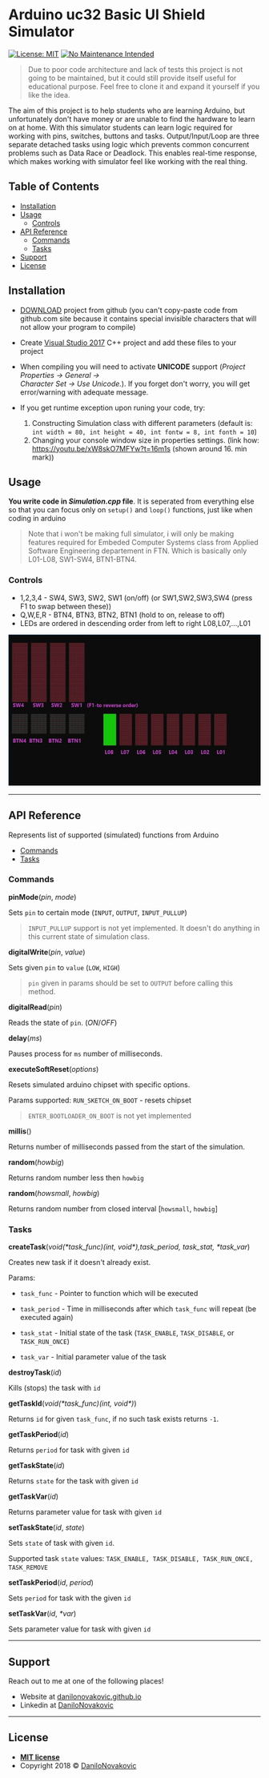 # Arduino uc32 Basic UI Shield Simulator

[![License: MIT](https://img.shields.io/badge/License-MIT-yellow.svg)](https://opensource.org/licenses/MIT)
[![No Maintenance Intended](http://unmaintained.tech/badge.svg)](http://unmaintained.tech/)

> Due to poor code architecture and lack of tests this project is not going to be maintained, but it could still provide itself useful for educational purpose. Feel free to clone it and expand it yourself if you like the idea.

The aim of this project is to help students who are learning Arduino, but unfortunately don't have money or are unable to find the hardware to learn on at home. With this simulator students can learn logic required for working with pins, switches, buttons and tasks. Output/Input/Loop are three separate detached tasks using logic which prevents common concurrent problems such as Data Race or Deadlock. This enables real-time response, which makes working with simulator feel like working with the real thing.

## Table of Contents

- [Installation](#installation)
- [Usage](#usage)
  - [Controls](#controls)
- [API Reference](#api-reference)
  - [Commands](#commands)
  - [Tasks](#tasks)
- [Support](#support)
- [License](#license)

## Installation

- [DOWNLOAD](https://github.com/DaniloNovakovic/Arduino_uc32_basic_ui_shield_simulator/archive/master.zip) project from github (you can't copy-paste code from github.com site because it contains special
invisible characters that will not allow your program to compile)

- Create [Visual Studio 2017](https://visualstudio.microsoft.com/downloads/) C++ project and add these files to your project

- When compiling you will need to activate **UNICODE** support (_Project Properties -> General -> \
Character Set -> Use Unicode._). If you forget don't worry, you will get error/warning with adequate message.

- If you get runtime exception upon runing your code, try:
  1) Constructing Simulation class with different parameters (default is: `int width = 80, int height = 40, int fontw = 8, int fonth = 10`)
  2) Changing your console window size in properties settings. (link how: <https://youtu.be/xW8skO7MFYw?t=16m1s>  (shown around 16. min mark))

## Usage

**You write code in _Simulation.cpp_ file**. It is seperated from everything else
so that you can focus only on `setup()` and `loop()` functions, just like when coding in arduino

> Note that i won't be making full simulator, i will only be making features required for Embeded Computer Systems class from Applied Software Engineering departement in FTN. Which is basically only L01-L08, SW1-SW4, BTN1-BTN4.

### Controls
  
- 1,2,3,4 - SW4, SW3, SW2, SW1 (on/off) (or SW1,SW2,SW3,SW4 (press F1 to swap between these))
- Q,W,E,R - BTN4, BTN3, BTN2, BTN1 (hold to on, release to off)
- LEDs are ordered in descending order from left to right L08,L07,...,L01

![Console Output Preview](./doc/ArduinoSimulator.JPG)

---

## API Reference

Represents list of supported (simulated) functions from Arduino

- [Commands](#Commands)
- [Tasks](#Tasks)

### Commands

**pinMode**(*pin*, *mode*)

Sets `pin` to certain mode (`INPUT`, `OUTPUT`, `INPUT_PULLUP`)

> `INPUT_PULLUP` support is not yet implemented. It doesn't do anything in this current state of simulation class.

**digitalWrite**(*pin*, *value*)

Sets given `pin` to `value` (`LOW`, `HIGH`)

> `pin` given in params should be set to `OUTPUT` before calling this method.

**digitalRead**(*pin*)

Reads the state of `pin`. (*ON*/*OFF*)

**delay**(*ms*)

Pauses process for `ms` number of milliseconds.

**executeSoftReset**(*options*)

Resets simulated arduino chipset with specific options.

Params supported: `RUN_SKETCH_ON_BOOT` - resets chipset

> `ENTER_BOOTLOADER_ON_BOOT` is not yet implemented

**millis**()

Returns number of milliseconds passed from the start of the simulation.

**random**(*howbig*)

Returns random number less then `howbig`

**random**(*howsmall*, *howbig*)

Returns random number from closed interval [`howsmall`, `howbig`]

### Tasks

**createTask**(*void(\*task_func)(int, void\*),task_period, task_stat, \*task_var*)

Creates new task if it doesn't already exist.

Params:

- `task_func` - Pointer to function which will be executed

- `task_period` - Time in milliseconds after which `task_func` will repeat (be executed again)
  
- `task_stat` - Initial state of the task (`TASK_ENABLE`, `TASK_DISABLE`, or `TASK_RUN_ONCE`)

- `task_var` - Initial parameter value of the task

**destroyTask**(*id*)

Kills (stops) the task with `id`

**getTaskId**(*void(\*task_func)(int, void\*)*)

Returns `id` for given `task_func`, if no such task exists returns `-1`.

**getTaskPeriod**(*id*)

Returns `period` for task with given `id`

**getTaskState**(*id*)

Returns `state` for the task with given `id`

**getTaskVar**(*id*)

Returns parameter value for task with given `id`

**setTaskState**(*id*, *state*)

Sets `state` of task with given `id`.

Supported task `state` values: `TASK_ENABLE, TASK_DISABLE, TASK_RUN_ONCE, TASK_REMOVE`

**setTaskPeriod**(*id*, *period*)

Sets `period` for task with the given `id`

**setTaskVar**(*id*, *\*var*)

Sets parameter value for task with given `id`

---

## Support

Reach out to me at one of the following places!

- Website at [danilonovakovic.github.io](https://danilonovakovic.github.io/index.html)
- Linkedin at [DaniloNovakovic](https://www.linkedin.com/in/danilo-novakovi%C4%87-821934167/)

---

## License

- **[MIT license](http://opensource.org/licenses/mit-license.php)**
- Copyright 2018 © [DaniloNovakovic](https://github.com/DaniloNovakovic)
